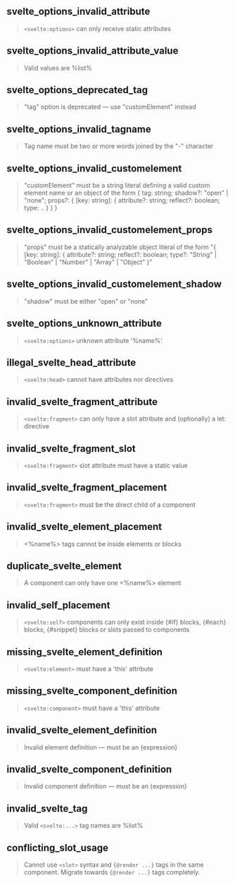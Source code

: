 ## svelte_options_invalid_attribute

> `<svelte:options>` can only receive static attributes

## svelte_options_invalid_attribute_value

> Valid values are %list%

## svelte_options_deprecated_tag

> "tag" option is deprecated — use "customElement" instead

## svelte_options_invalid_tagname

> Tag name must be two or more words joined by the "-" character

## svelte_options_invalid_customelement

> "customElement" must be a string literal defining a valid custom element name or an object of the form { tag: string; shadow?: "open" | "none"; props?: { [key: string]: { attribute?: string; reflect?: boolean; type: .. } } }

## svelte_options_invalid_customelement_props

> "props" must be a statically analyzable object literal of the form "{ [key: string]: { attribute?: string; reflect?: boolean; type?: "String" | "Boolean" | "Number" | "Array" | "Object" }"

## svelte_options_invalid_customelement_shadow

> "shadow" must be either "open" or "none"

## svelte_options_unknown_attribute

> `<svelte:options>` unknown attribute '%name%'

## illegal_svelte_head_attribute

> `<svelte:head>` cannot have attributes nor directives

## invalid_svelte_fragment_attribute

> `<svelte:fragment>` can only have a slot attribute and (optionally) a let: directive

## invalid_svelte_fragment_slot

> `<svelte:fragment>` slot attribute must have a static value

## invalid_svelte_fragment_placement

> `<svelte:fragment>` must be the direct child of a component

## invalid_svelte_element_placement

> <%name%> tags cannot be inside elements or blocks

## duplicate_svelte_element

> A component can only have one <%name%> element

## invalid_self_placement

> `<svelte:self>` components can only exist inside {#if} blocks, {#each} blocks, {#snippet} blocks or slots passed to components

## missing_svelte_element_definition

> `<svelte:element>` must have a 'this' attribute

## missing_svelte_component_definition

> `<svelte:component>` must have a 'this' attribute

## invalid_svelte_element_definition

> Invalid element definition — must be an {expression}

## invalid_svelte_component_definition

> Invalid component definition — must be an {expression}

## invalid_svelte_tag

> Valid `<svelte:...>` tag names are %list%

## conflicting_slot_usage

> Cannot use `<slot>` syntax and `{@render ...}` tags in the same component. Migrate towards `{@render ...}` tags completely.
